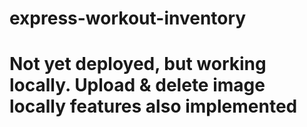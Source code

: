# express-workout-inventory

# Not yet deployed, but working locally. Upload & delete image locally features also implemented
